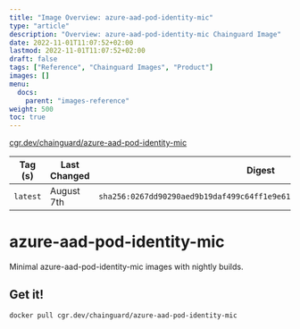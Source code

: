 ```yaml
---
title: "Image Overview: azure-aad-pod-identity-mic"
type: "article"
description: "Overview: azure-aad-pod-identity-mic Chainguard Image"
date: 2022-11-01T11:07:52+02:00
lastmod: 2022-11-01T11:07:52+02:00
draft: false
tags: ["Reference", "Chainguard Images", "Product"]
images: []
menu:
  docs:
    parent: "images-reference"
weight: 500
toc: true
---
```


[cgr.dev/chainguard/azure-aad-pod-identity-mic](https://github.com/chainguard-images/images/tree/main/images/azure-aad-pod-identity-mic)

| Tag (s)   | Last Changed | Digest                                                                    |
|-----------|--------------|---------------------------------------------------------------------------|
|  `latest` | August 7th   | `sha256:0267dd90290aed9b19daf499c64ff1e9e61588a625be8fcc8cd728a8014ce320` |

# azure-aad-pod-identity-mic

Minimal azure-aad-pod-identity-mic images with nightly builds.

## Get it!

```shell
docker pull cgr.dev/chainguard/azure-aad-pod-identity-mic
```

